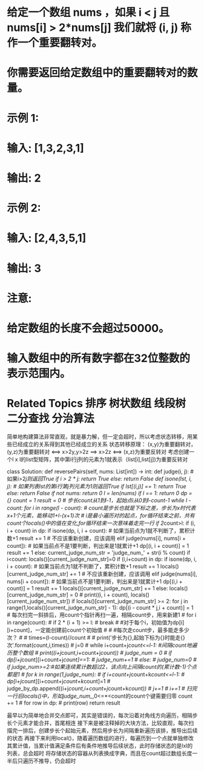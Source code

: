   # 给定一个数组 nums ，如果 i < j 且 nums[i] > 2*nums[j] 我们就将 (i, j) 称作一个重要翻转对。 
  # 
  #  你需要返回给定数组中的重要翻转对的数量。 
  # 
  #  示例 1: 
  # 
  #  
  # 输入: [1,3,2,3,1]
  # 输出: 2
  #  
  # 
  #  示例 2: 
  # 
  #  
  # 输入: [2,4,3,5,1]
  # 输出: 3
  #  
  # 
  #  注意: 
  # 
  #  
  #  给定数组的长度不会超过50000。 
  #  输入数组中的所有数字都在32位整数的表示范围内。 
  #  
  #  Related Topics 排序 树状数组 线段树 二分查找 分治算法 
  
简单地构建算法非常直观，就是暴力解，但一定会超时，所以考虑状态转移，用某些已经成立的关系得到其他已经成立的关系
状态转移原理： (x,y)为重要翻转对，(y,z)为重要翻转对 <==> x>2y,y>2z ==> x>2z <==> (x,z)为重要反转对
考虑创建一个l x l的list型矩阵，其中第i行j列的元素为1就表示（list[i],list[j])为重要反转对

  class Solution:
      def reversePairs(self, nums: List[int]) -> int:
          def judge(i, j):  # 如果i>2*j则返回True
              if i > 2 * j:
                  return True
              else:
                  return False
          def isone(lst, i, j):  # 如果列表lst的第i行第j列元素为1则返回True
              if lst[(i,j)] == 1:
                  return True
              else:
                  return False
          if not nums:
              return 0
          l = len(nums)
          if l == 1:
              return 0
          dp = {}
          count = 1
          result = 0
          # 步长count从1到l-1，起始点i从0到l-count-1
          while l - count:
              for i in range(l - count):  # count是步长也就是下标之差，步长为x时代表x+1个元素，能移动1+l-(x+1)次
                  # i是最小遍历对的起点，for循环结束之前，共有count个locals()中的值在变化,for循环结束一次意味着走完一行
                  if 2*count>l:
                    if (i, i + count) in dp:
                        if isone(dp, i, i + count):  # 如果当前点为1就不判断了，累积计数+1
                            result += 1
                      # 不应该重新创建，应该调用
                    elif judge(nums[i], nums[i + count]):  # 如果当前点不是1要判断，判出来是1就累计+1
                        dp[(i, i + count)] = 1
                        result += 1
                  else:
                    current_judge_num_str = 'judge_num_' + str(i % count)
                    if i<count:
                        locals()[current_judge_num_str]=0
                    if (i,i+count) in dp:
                        if isone(dp, i, i + count):  # 如果当前点为1就不判断了，累积计数+1
                            result += 1
                            locals()[current_judge_num_str] += 1  # 不应该重新创建，应该调用
                    elif judge(nums[i], nums[i + count]):  # 如果当前点不是1要判断，判出来是1就累计+1
                        dp[(i,i + count)] = 1
                        result += 1
                        locals()[current_judge_num_str] += 1
                    else:
                        locals()[current_judge_num_str] = 0
                    # print((i, i + count), locals()[current_judge_num_str])
                    if locals()[current_judge_num_str] >= 2:
                        for j in range(1,locals()[current_judge_num_str] - 1):
                            dp[(i - count * j,i + count)] = 1
              # 每次扫完一斜排后，用count个指针再扫一遍，相隔count步，用来新建1
              # for i in range(count):
              #     if 2 * (i + 1) >= l:
              #         break
              #     #对于每个i，初始值为dp[i][i+count]，一定能创建前count个初始值
              #
              #     #每次走count步，最多能走多少次？
              #     # times=(l-count)//count
              #     # print('步长为{},起始下标为{}时能走{}次'.format(count,i,times))
              #     j=0
              #     while i+count+j*count<=l-1: #间隔count地遍历整个数组
              #         print((i+j*count,i+count+j*count))
              #         judge_num = 0
              #         if dp[i+j*count][i+count+j*count]==1:
              #             judge_num+=1
              #         else:
              #             judge_num=0
              #         if judge_num>=2:#如果连续累计数超过2，该点向上间隔count的(累计数-1)个点都是1
              #             for k in range(1,judge_num):
              #                 if i+count+j*count+k*count<=l-1:
              #                     dp[i+j*count][i+count+j*count+k*count]=1
              #                     judge_by_dp.append((i+j*count,i+count+j*count+k*count))
              #         j+=1
              #     i+=1
              # 扫完一行后locals()中，形如judge_num_*,0<=*<count的count个键需要归零
              count += 1
          # for row in dp:
          # print(row)
          return result
        
最早以为简单地合并交点即可，其实是错误的，每次沿着对角线方向遍历，相隔步长个元素才能合并，首尾相连
接下来是被注释掉的大块方法，比较直观，每次扫描完一排后，创建步长个起始元素，然后用步长为间隔重新遍历该排，推导出后续的状态
再接下来利用local()，随着遍历数组的进行，每遍历到一个点就单独修改其累计值，当累计值满足条件后有条件地推导后续状态，此时存储状态的是lxl的列表，总会超时
将存储状态的容器从列表换成字典，而且在count超过数组长度一半后只遍历不推导，仍会超时

